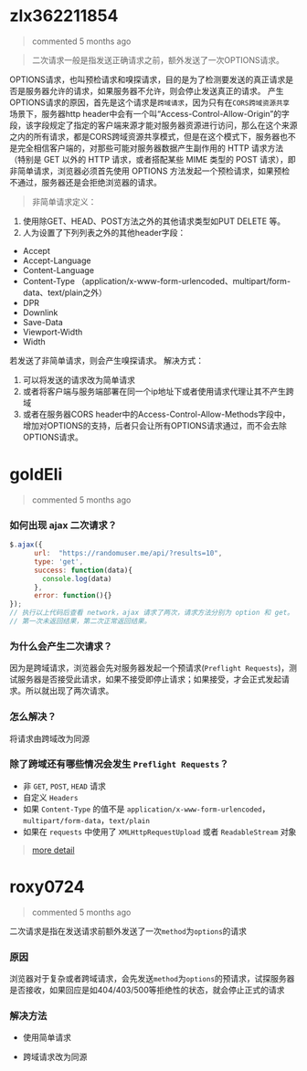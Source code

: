 
# zlx362211854 
 > commented 5 months ago 

> 二次请求一般是指发送正确请求之前，额外发送了一次OPTIONS请求。

OPTIONS请求，也叫预检请求和嗅探请求，目的是为了检测要发送的真正请求是否是服务器允许的请求，如果服务器不允许，则会停止发送真正的请求。
产生OPTIONS请求的原因，首先是这个请求是`跨域请求`，因为只有在`CORS跨域资源共享`场景下，服务器http header中会有一个叫“Access-Control-Allow-Origin”的字段，该字段规定了指定的客户端来源才能对服务器资源进行访问，那么在这个来源之内的所有请求，都是CORS跨域资源共享模式，但是在这个模式下，服务器也不是完全相信客户端的，对那些可能对服务器数据产生副作用的 HTTP 请求方法（特别是 GET 以外的 HTTP 请求，或者搭配某些 MIME 类型的 POST 请求），即非简单请求，浏览器必须首先使用 OPTIONS 方法发起一个预检请求，如果预检不通过，服务器还是会拒绝浏览器的请求。
> 非简单请求定义：
1. 使用除GET、HEAD、POST方法之外的其他请求类型如PUT DELETE 等。
2. 人为设置了下列列表之外的其他header字段：
* Accept
* Accept-Language
* Content-Language
* Content-Type （application/x-www-form-urlencoded、multipart/form-data、text/plain之外）
* DPR
* Downlink
* Save-Data
* Viewport-Width
* Width

若发送了非简单请求，则会产生嗅探请求。
解决方式：
1. 可以将发送的请求改为简单请求
2. 或者将客户端与服务端部署在同一个ip地址下或者使用请求代理让其不产生跨域
3. 或者在服务器CORS header中的Access-Control-Allow-Methods字段中，增加对OPTIONS的支持，后者只会让所有OPTIONS请求通过，而不会去除OPTIONS请求。
# goldEli 
 > commented 5 months ago 

### 如何出现 ajax 二次请求？


```js
$.ajax({
      url:  "https://randomuser.me/api/?results=10",
      type: 'get',
      success: function(data){
        console.log(data)
      },
      error: function(){}
});
// 执行以上代码后查看 network，ajax 请求了两次，请求方法分别为 option 和 get。
// 第一次未返回结果，第二次正常返回结果。

```

### 为什么会产生二次请求？

因为是跨域请求，浏览器会先对服务器发起一个预请求(`Preflight Requests`)，测试服务器是否接受此请求，如果不接受即停止请求；如果接受，才会正式发起请求。所以就出现了两次请求。

### 怎么解决？

将请求由跨域改为同源

### 除了跨域还有哪些情况会发生 `Preflight Requests`？

* 非 `GET`, `POST`, `HEAD` 请求
* 自定义 `Headers`
* 如果 `Content-Type` 的值不是 `application/x-www-form-urlencoded`，`multipart/form-data`，`text/plain`
* 如果在 `requests` 中使用了 `XMLHttpRequestUpload` 或者 `ReadableStream` 对象

> [more detail](https://developer.mozilla.org/en-US/docs/Web/HTTP/CORS)


# roxy0724 
 > commented 5 months ago 

二次请求是指在发送请求前额外发送了一次`method`为`options`的请求

### 原因
浏览器对于复杂或者跨域请求，会先发送`method`为`options`的预请求，试探服务器是否接收，如果回应是如404/403/500等拒绝性的状态，就会停止正式的请求

### 解决方法
- 使用简单请求

- 跨域请求改为同源
